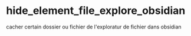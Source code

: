 # hide_element_file_explore_obsidian
cacher certain dossier ou fichier de l'exploratur de fichier dans obsidian
